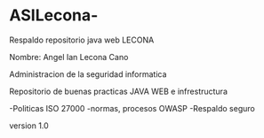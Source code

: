 # ASILecona-
Respaldo repositorio java web LECONA 

Nombre: Angel Ian Lecona Cano 

Administracion de la seguridad informatica 

Repositorio de buenas practicas JAVA WEB e infrestructura


-Politicas ISO 27000
-normas, procesos OWASP 
-Respaldo seguro 

version 1.0

